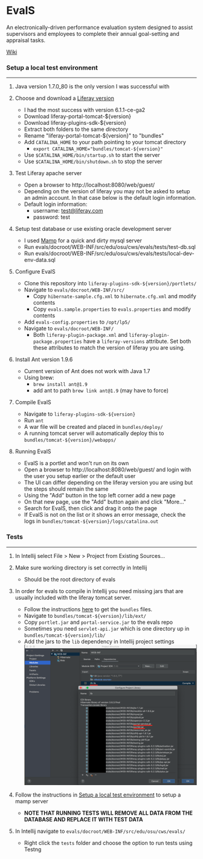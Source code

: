# EvalS
An electronically-driven performance evaluation system designed
to assist supervisors and employees to complete their annual
goal-setting and appraisal tasks.

[Wiki](https://wiki.library.oregonstate.edu/confluence/display/EVALS/EvalS+Home)

### Setup a local test environment
---
1. Java version 1.7.0_80 is the only version I was successful with

2. Choose and download a [Liferay version](https://sourceforge.net/projects/lportal/files/Liferay%20Portal/)
    - I had the most success with version 6.1.1-ce-ga2
    - Download liferay-portal-tomcat-${version}
    - Download liferay-plugins-sdk-${version}
    - Extract both folders to the same directory
    - Rename "liferay-portal-tomcat-${version}" to "bundles"
    - Add `CATALINA_HOME` to your path pointing to your tomcat directory
      - `export CATALINA_HOME="bundles/tomcat-${version}"`
    - Use `$CATALINA_HOME/bin/startup.sh` to start the server
    - Use `$CATALINA_HOME/bin/shutdown.sh` to stop the server

3. Test Liferay apache server
    - Open a browser to http://localhost:8080/web/guest/
    - Depending on the version of liferay you may not be asked to setup an admin account. In that case below is the default login information.
    - Default login information:
      - username: test@liferay.com
      - password: test

4. Setup test database or use existing oracle development server
    - I used [Mamp](https://www.mamp.info/en/) for a quick and dirty mysql server
    - Run evals/docroot/WEB-INF/src/edu/osu/cws/evals/tests/test-db.sql
    - Run evals/docroot/WEB-INF/src/edu/osu/cws/evals/tests/local-dev-env-data.sql

5. Configure EvalS
    - Clone this repository into `liferay-plugins-sdk-${version}/portlets/`
    - Navigate to `evals/docroot/WEB-INF/src/`
      - Copy `hibernate-sample.cfg.xml` to `hibernate.cfg.xml` and modify contents
      - Copy `evals.sample.properties` to `evals.properties` and modify contents
    - Add `evals-config.properties` to `/opt/lp5/`
    - Navigate to `evals/docroot/WEB-INF/`
      - Both `liferay-plugin-package.xml` and `liferay-plugin-package.properties` have a `liferay-versions` attribute. Set both these attributes to match the version of liferay you are using.

6. Install Ant version 1.9.6
    - Current version of Ant does not work with Java 1.7
    - Using brew:
        - `brew install ant@1.9`
        - add ant to path `brew link ant@1.9` (may have to force)

7. Compile EvalS
    - Navigate to `liferay-plugins-sdk-${version}`
    - Run `ant`
    - A war file will be created and placed in `bundles/deploy/`
    - A running tomcat server will automatically deploy this to `bundles/tomcat-${version}/webapps/`

8. Running EvalS
    - EvalS is a portlet and won't run on its own
    - Open a browser to http://localhost:8080/web/guest/ and login with the user you setup earlier or the default user
    - The UI can differ depending on the liferay version you are using but the steps should remain the same
    - Using the "Add" button in the top left corner add a new page
    - On that new page, use the "Add" button again and click "More..."
    - Search for EvalS, then click and drag it onto the page
    - If EvalS is not on the list or it shows an error message, check the logs in `bundles/tomcat-${version}/logs/catalina.out`

### Tests
---

1. In Intellij select File > New > Project from Existing Sources...

2. Make sure working directory is set correctly in Intellij
    - Should be the root directory of evals

3. In order for evals to compile in Intellij you need missing jars that are usually included with the liferay tomcat server.
    - Follow the instructions [here](#setup-a-local-test-environment) to get the `bundles` files.
    - Navigate to `bundles/tomcat-${version}/lib/ext/`
    - Copy `portlet.jar` and `portal-service.jar` to the evals repo
    - Sometimes you need `servlet-api.jar` which is one directory up in `bundles/tomcat-${version}/lib/`
    - Add the jars to the `lib` dependency in Intellij project settings
    ![Image](images/intellij-test-lib.png)

4. Follow the instructions in [Setup a local test environment](#setup-a-local-test-environment) to setup a mamp server
    - **NOTE THAT RUNNING TESTS WILL REMOVE ALL DATA FROM THE DATABASE AND REPLACE IT WITH TEST DATA**

5. In Intellij navigate to `evals/docroot/WEB-INF/src/edu/osu/cws/evals/`
    - Right click the `tests` folder and choose the option to run tests using Testng